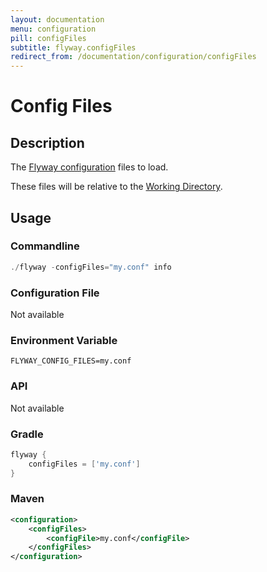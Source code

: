 ```yaml
---
layout: documentation
menu: configuration
pill: configFiles
subtitle: flyway.configFiles
redirect_from: /documentation/configuration/configFiles
---
```


# Config Files

## Description
The [Flyway configuration](/documentation/configuration/configfile) files to load.

These files will be relative to the [Working Directory](/documentation/configuration/parameters/workingDirectory).

## Usage

### Commandline
```powershell
./flyway -configFiles="my.conf" info
```

### Configuration File
Not available

### Environment Variable
```properties
FLYWAY_CONFIG_FILES=my.conf
```

### API
Not available

### Gradle
```groovy
flyway {
    configFiles = ['my.conf']
}
```

### Maven
```xml
<configuration>
    <configFiles>
        <configFile>my.conf</configFile>
    </configFiles>
</configuration>
```